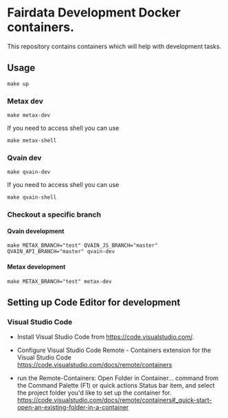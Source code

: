 # Fairdata Development Docker containers.

This repository contains containers which will help with development tasks.

## Usage
```
make up
```

### Metax dev
```
make metax-dev
```
If you need to access shell you can use
```
make metax-shell
```

### Qvain dev
```
make qvain-dev
```
If you need to access shell you can use
```
make qvain-shell
```


### Checkout a specific branch
#### Qvain development
```
make METAX_BRANCH="test" QVAIN_JS_BRANCH="master" QVAIN_API_BRANCH="master" qvain-dev
```

#### Metax development
```
make METAX_BRANCH="test" metax-dev
```

## Setting up Code Editor for development
### Visual Studio Code
 - Install Visual Studio Code from https://code.visualstudio.com/.

 - Configure Visual Studio Code Remote - Containers extension for the Visual Studio Code https://code.visualstudio.com/docs/remote/containers
 
 - run the Remote-Containers: Open Folder in Container... command from the Command Palette (F1) or quick actions Status bar item, and select the project folder you'd like to set up the container for.
   https://code.visualstudio.com/docs/remote/containers#_quick-start-open-an-existing-folder-in-a-container
